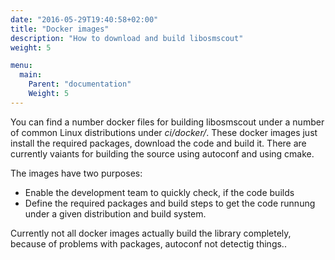 ```yaml
---
date: "2016-05-29T19:40:58+02:00"
title: "Docker images"
description: "How to download and build libosmscout"
weight: 5

menu:
  main:
    Parent: "documentation"
    Weight: 5
---
```


You can find a number docker files for building libosmscout under a number
of common Linux distributions under *ci/docker/*. These docker images just
install the required packages, download the code and build it. There are
currently vaiants for building the source using autoconf and using cmake.

The images have two purposes:

* Enable the development team to quickly check, if the code builds
* Define the required packages and build steps to get the code runnung
  under a given distribution and build system.

Currently not all docker images actually build the library completely,
because of problems with packages, autoconf not detectig things..


